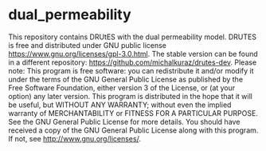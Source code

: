# dual_permeability
This repository contains DRUtES with the dual permeability model.
DRUTES is free and distributed under GNU public license https://www.gnu.org/licenses/gpl-3.0.html.
The stable version can be found in a different repository: https://github.com/michalkuraz/drutes-dev. 
Please note: This program is free software: you can redistribute it and/or modify
 it under the terms of the GNU General Public License as published by
 the Free Software Foundation, either version 3 of the License, or
 (at your option) any later version.
 This program is distributed in the hope that it will be useful,
 but WITHOUT ANY WARRANTY; without even the implied warranty of
 MERCHANTABILITY or FITNESS FOR A PARTICULAR PURPOSE. See the
 GNU General Public License for more details.
 You should have received a copy of the GNU General Public License
 along with this program. If not, see <http://www.gnu.org/licenses/>.
